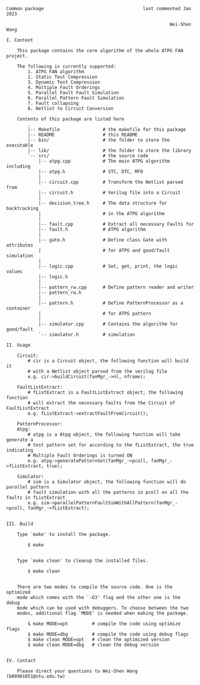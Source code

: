     Common package                                     last commented Jan 2023

                                                                 Wei-Shen Wang

    I. Content

        This package contains the core algorithm of the whole ATPG FAN project.

        The following is currently supported:
            1. ATPG FAN algorithm
            2. Static Test Compression
            3. Dynamic Test Compression
            4. Multiple Fault Orderings
            5. Parallel Fault Fault Simulation
            6. Parallel Pattern Fault Simulation
            7. Fault collapsing
            8. Netlist to Circuit Conversion

        Contents of this package are listed here
            .
            |-- Makefile                # the makefile for this package
            |-- README                  # this README
            |-- bin/                    # the folder to store the executable
            |-- lib/                    # the folder to store the library
            `-- src/                    # the source code
                |-- atpg.cpp            # The main ATPG algorithm including
                |-- atpg.h              # STC, DTC, MFO
                |
                |-- circuit.cpp         # Transform the Netlist parsed from
                |-- circuit.h           # Verilog file into a Circuit
                |
                |-- decision_tree.h     # The data structure for backtracking
                |                       # in the ATPG algorithm
                |
                |-- fault.cpp           # Extract all necessary Faults for
                |-- fault.h             # ATPG algorithm
                |
                |-- gate.h              # Define class Gate with attributes
                |                       # for ATPG and good/fault simulation
                |
                |-- logic.cpp           # Set, get, print, the logic values
                |-- logic.h
                |
                |-- pattern_rw.cpp      # Define pattern reader and writer
                |-- pattern_rw.h
                |
                |-- pattern.h           # Define PatternProcessor as a container
                |                       # for ATPG pattern
                |
                |-- simulator.cpp       # Contains the algorithm for good/fault
                `-- simulator.h         # simulation

    II. Usage

        Circuit:
            # cir is a Circuit object, the following function will build it
            # with a Netlist object parsed from the verilog file
            e.g. cir->buildCircuit(fanMgr_->nl, nframe);

        FaultListExtract:
            # fListExtract is a FaultListExtract object, the following function
            # will extract the necessary faults from the Circuit of FaultListExtract
            e.g. fListExtract->extractFaultFromCircuit();

        PatternProcessor:
        Atpg:
            # atpg is a Atpg object, the following function will take generate a
            # test pattern set for according to the fListExtract, the true indicating
            # Multiple Fault Orderings is turned ON
            e.g. atpg->generatePatternSet(fanMgr_->pcoll, fanMgr_->fListExtract, true);

        Simulator:
            # sim is a Simulator object, the following function will do parallel pattern
            # fault simulation with all the patterns in pcoll on all the faults in fListExtract
            e.g. sim->parallelPatternFaultSimWithAllPattern(fanMgr_->pcoll, fanMgr_->fListExtract);


    III. Build

        Type `make' to install the package.

            $ make


        Type `make clean' to cleanup the installed files.

            $ make clean


        There are two modes to compile the source code. One is the optimized
        mode which comes with the `-O3' flag and the other one is the debug
        mode which can be used with debuggers. To choose between the two
        modes, additional flag `MODE' is needed when making the package.

            $ make MODE=opt         # compile the code using optimize flags
            $ make MODE=dbg         # compile the code using debug flags
            $ make clean MODE=opt   # clean the optimized version
            $ make clean MODE=dbg   # clean the debug version


    IV. Contact

        Please direct your questions to Wei-Shen Wang (b08901051@ntu.edu.tw)